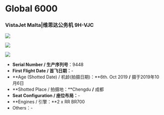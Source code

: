 # Global 6000

### VistaJet Malta|维思达公务机  9H-VJC

![](http://cdn.eternityqjl.top/Bombardier%20Global%206000_VistaJet%20Malta_9H-VJC_1.jpg)

![](http://cdn.eternityqjl.top/Bombardier%20Global%206000_VistaJet%20Malta_9H-VJC_3.jpg)

![](http://cdn.eternityqjl.top/Bombardier%20Global%206000_VistaJet%20Malta_9H-VJC_4.jpg)

- **Serial Number / 生产序列号**：9448
- **First Flight Date / 首飞日期：**-
- **Age (Shotted Date) / 机龄(拍摄日期)：**6th. Oct 2019  **/**  摄于2019年10月6日
- **Shotted Place / 拍摄地：**Chengdu  **/**  成都
- **Seat Configuration / 座位布局：**-
- **Engines / 引擎：**2 x RR BR700
- Others：-